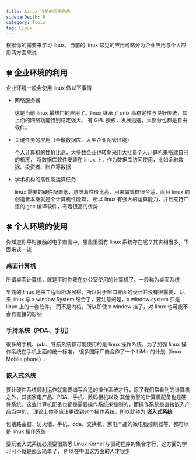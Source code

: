 ```yaml
---
title: Linux 当前的应用角色
sidebarDepth: 0
category: Tools
tag: Linux
---
```



根据你的需要来学习 linux，当前的 linux 常见的应用可略分为企业应用与个人应用两方面来说

## 🍀 企业环境的利用
企业环境一般会使用 linux 做以下事情

- 网络服务器

  这是当前 linux 最热门的应用了。linux 继承了 unix 高稳定性与良好传统，其上面的网络功能特别稳定强大。
  有 GPL 授权，发展迅速，大部分也都是自由软件。
- 关键任务的应用（金融数据库、大型企业网管环境）

  个人计算机的性价比高，大多数企业也转向采用大批量个人计算机来搭建自己的机房，
  将数据库软件安装在 linux 上，作为数据库访问使用，比如金融数据、投资者、账户等数据
- 学术机构的高性能运算任务

  linux 需要的硬件配置低，意味着性价比高，用来做集群很合适，而且 linux 的创造者本身就是个计算机性能癖，
  所以 linux 有强大的运算能力，并且支持广泛的 gcc 编译软件，有着很高的优势

## 🍀 个人环境的使用

你知道你平时接触的电子商品中，哪些里面有 linux  系统存在呢？其实相当多，下面来谈一谈

### 桌面计算机
所谓桌面计算机，就是平时你我在办公室使用的计算机了。一般称为桌面系统

早期的 linux 是由工程师所发展得，所以对于窗口界面的设计并没有很需要，
后来 linux 与 x window System 结合了，要注意的是，x window system 只是 linux 上的一套软件，
而不是内核，所以即使 x window 挂了，对 linux 也可能不会有直接的影响

### 手持系统（PDA、手机）
很多的手机、pda、导航系统都可能使用的是 linux 操作系统，为了加强 linux 操作系统在手机上面的统一标准，
很多国际厂商合作了一个 LiMo 的计划（linux Mobile phone）.

### 嵌入式系统
要让硬件系统顺利运作就需要编写合适的操作系统才行，除了我们常看到的计算机之外，其实家电产品、PDA、手机、数码相机以及
其他微型的计算机配备也是硬件系统。这些计算机配备也都是需要操作系统来控制的，而操作系统是直接嵌入产品当中的，
理论上你不应该更改到这个操作系统，所以就称为 **嵌入式系统**

包括路由器、防火墙、手机、pda、交换机、家电产品的微电脑控制器等，都可以是 linux 操作系统

要玩嵌入式系统必须要很熟悉 Linux Kernel 与驱动程序的集合才行，这方面的学习可不就是那么简单了，
所以在中国这方面的人才很少
